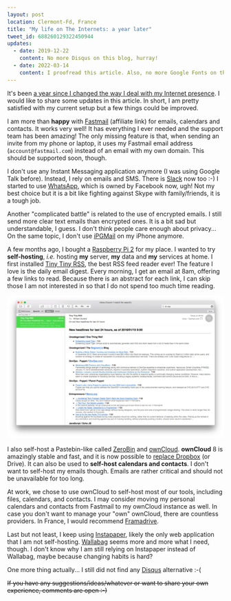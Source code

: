 ```yaml
---
layout: post
location: Clermont-Fd, France
title: "My life on The Internets: a year later"
tweet_id: 688260129322450944
updates:
  - date: 2019-12-22
    content: No more Disqus on this blog, hurray!
  - date: 2022-03-14
    content: I proofread this article. Also, no more Google Fonts on this blog!
---
```


It's been [a year since I changed the way I deal with my Internet
presence](/2015/01/16/rethinking-my-life-on-the-internets/). I would like to
share some updates in this article. In short, I am pretty satisfied with my
current setup but a few things could be improved.

I am more than **happy** with [Fastmail](http://www.fastmail.com/?STKI=13808765)
(affiliate link) for emails, calendars and contacts. It works very well! It has
everything I ever needed and the support team has been amazing! The only missing
feature is that, when sending an invite from my phone or laptop, it uses my
Fastmail email address (`account@fastmail.com`) instead of an email with my
own domain. This should be supported soon, though.

I don't use any Instant Messaging application anymore (I was using Google Talk
before). Instead, I rely on emails and SMS. There is [Slack](https://slack.com/)
now too :-) I started to use [WhatsApp](https://www.whatsapp.com/), which is
owned by Facebook now, ugh! Not my best choice but it is a bit like fighting
against Skype with family/friends, it is a tough job.

Another "complicated battle" is related to the use of encrypted emails. I still
send more clear text emails than encrypted ones. It is a bit sad but
understandable, I guess. I don't think people care enough about privacy... On
the same topic, I don't use [iPGMail](https://ipgmail.com/) on my iPhone
anymore.

A few months ago, I bought a [Raspberry Pi 2](https://www.raspberrypi.org/) for
my place. I wanted to try **self-hosting**, _i.e._ hosting **my** server, **my**
data and **my** services at home. I first installed [Tiny Tiny
RSS](https://tt-rss.org/), the best RSS feed reader ever! The feature I love is
the daily email digest. Every morning, I get an email at 8am, offering a few
links to read. Because there is an abstract for each link, I can skip those I am
not interested in so that I do not spend too much time reading.

![An email sent by Tiny Tiny RSS](/images/posts/2016/01/tt-rss.webp)

I also self-host a Pastebin-like called [ZeroBin][] and [ownCloud][].
**ownCloud** 8 is amazingly stable and fast, and it is now possible to [replace
Dropbox][] (or Drive). It can also be used to **self-host calendars and
contacts**. I don't want to self-host my emails though. Emails are rather
critical and should not be unavailable for too long.

At work, we chose to use ownCloud to self-host most of our tools, including
files, calendars, and contacts. I may consider moving my personal calendars and
contacts from Fastmail to my ownCloud instance as well. In case you don't want
to manage your "own" ownCloud, there are countless providers. In France, I would
recommend [Framadrive][].

Last but not least, I keep using [Instapaper](https://www.instapaper.com),
likely the only web application that I am not self-hosting. [Wallabag][] seems
more and more what I need, though. I don't know why I am still relying on
Instapaper instead of Wallabag, maybe because changing habits is hard?

One more thing actually... I still did not find any [Disqus][] alternative :-(

~~If you have any suggestions/ideas/whatever or want to share your own
experience, comments are open :-)~~

[framadrive]: https://framadrive.org/
[wallabag]: https://www.wallabag.org/
[owncloud]: https://owncloud.org/
[replace dropbox]: https://twitter.com/couac/status/686325660080562178
[zerobin]: https://github.com/sebsauvage/ZeroBin
[disqus]: https://disqus.com/
